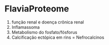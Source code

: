 
<!-- README.md is generated from README.Rmd. Please edit that file -->

# FlaviaProteome

<!-- badges: start -->
<!-- badges: end -->

1.  função renal e doença crônica renal
2.  Inflamassoma
3.  Metabolismo do fosfato/fósforus
4.  Calcificação ectópica em rins = Nefrocalcinos
